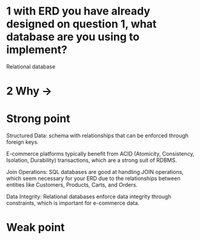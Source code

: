 # 1 with ERD you have already designed on question 1, what database are you using to implement?

Relational database

# 2 Why ->

# Strong point

Structured Data: schema with relationships that can be enforced through foreign keys.

E-commerce platforms typically benefit from ACID (Atomicity, Consistency, Isolation, Durability) transactions, which are a strong suit of RDBMS.

Join Operations: SQL databases are good at handling JOIN operations, which seem necessary for your ERD due to the relationships between entities like Customers, Products, Carts, and Orders.

Data Integrity: Relational databases enforce data integrity through constraints, which is important for e-commerce data.

# Weak point
